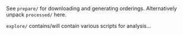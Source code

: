 
See `prepare/` for downloading and generating orderings.
Alternatively unpack `processed/` here.

`explore/` contains/will contain various scripts for analysis...
